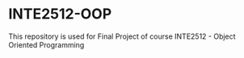 # INTE2512-OOP
This repository is used for Final Project of course INTE2512 - Object Oriented Programming
